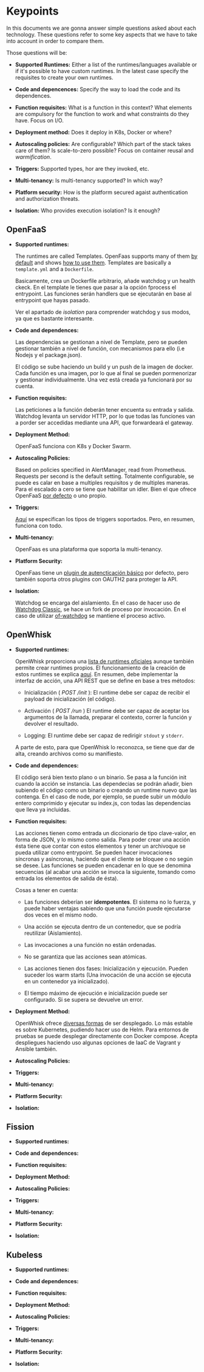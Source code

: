 # Keypoints

In this documents we are gonna answer simple questions asked about each technology. These questions refer to some key aspects that we have to take into account in order to compare them. 

Those questions will be:

- **Supported Runtimes:** Either a list of the runtimes/languages available or if it's possible to have custom runtimes. In the latest case specify the requisites to create your own runtimes.

- **Code and depencences:** Specify the way to load the code and its dependences.

- **Function requisites:** What is a function in this context? What elements are compulsory for the function to work and what constraints do they have. Focus on I/O.

- **Deployment method:** Does it deploy in K8s, Docker or where?

- **Autoscaling policies:** Are configurable? Which part of the stack takes care of them? Is scale-to-zero possible? Focus on container reusal and *warmification*.

- **Triggers:** Supported types, hor are they invoked, etc.

- **Multi-tenancy:** Is multi-tenancy supported? In which way?

- **Platform security:** How is the platform secured agaist authentication and authorization threats.

- **Isolation:** Who provides execution isolation? Is it enough?

## **OpenFaaS**

- **Supported runtimes:**

  The runtimes are called Templates. OpenFaas supports many of them [by default](https://github.com/openfaas/templates) and shows [how to use them](https://docs.openfaas.com/cli/templates/). Templates are basically a `template.yml` and a `Dockerfile`.

  Basicamente, crea un Dockerfile arbitrario, añade watchdog y un health ckeck. En el template le tienes que pasar a la opción fprocess el entrypoint. Las funciones serán handlers que se ejecutarán en base al entrypoint que hayas pasado.

  Ver el apartado de _isolation_ para comprender watchdog y sus modos, ya que es bastante interesante.

- **Code and dependences:**

  Las dependencias se gestionan a nivel de Template, pero se pueden gestionar también a nivel de función, con mecanismos para ello (i.e Nodejs y el package.json).

  El código se sube haciendo un build y un push de la imagen de docker. Cada función es una imagen, por lo que al final se pueden pormenorizar y gestionar individualmente. Una vez está creada ya funcionará por su cuenta.

- **Function requisites:**

  Las peticiones a la función deberán tener encuenta su entrada y salida. Watchdog levanta un servidor HTTP, por lo que todas las funciones van a porder ser accedidas mediante una API, que forwardeará el gateway.

- **Deployment Method:**

  OpenFaaS funciona con K8s y Docker Swarm.

- **Autoscaling Policies:**

  Based on policies specified in AlertManager, read from Prometheus. Requests per second is the default setting. Totalmente configurable, se puede es calar en base a multiples requisitos y de multiples maneras. Para el escalado a cero se tiene que habilitar un idler. Bien el que ofrece OpenFaaS [por defecto](https://github.com/openfaas-incubator/faas-idler) o uno propio.

- **Triggers:**

  [Aquí](https://docs.openfaas.com/reference/triggers/) se especifican los tipos de triggers soportados. Pero, en resumen, funciona con todo.

- **Multi-tenancy:**

  OpenFaas es una plataforma que soporta la multi-tenancy.

- **Platform Security:**

  OpenFaas tiene un [plugin de autencticación básico](https://github.com/openfaas/faas/tree/master/auth/basic-auth) por defecto, pero también soporta otros plugins con OAUTH2 para proteger la API.

- **Isolation:**

  Watchdog se encarga del aislamiento. En el caso de hacer uso de [Watchdog Classic](https://github.com/openfaas/faas/tree/master/watchdog), se hace un fork de proceso por invocación. En el caso de utilizar [of-watchdog](https://github.com/openfaas-incubator/of-watchdog/blob/master/README.md) se mantiene el proceso activo. 

## **OpenWhisk**

- **Supported runtimes:**

  OpenWhisk proporciona una [lista de runtimes oficiales](https://github.com/apache/openwhisk/blob/master/docs/actions.md#languages-and-runtimes) aunque también permite crear runtimes propios. El funcionamiento de la creación de estos runtimes se explica [aquí](https://github.com/apache/openwhisk/blob/master/docs/actions-new.md). En resumen, debe implementar la interfaz de acción, una API REST que se define en base a tres métodos:

  - Inicialización ( _POST /init_ ): El runtime debe ser capaz de recibir el payload de inicialización (el código).

  - Activación ( _POST /run_ ) El runtime debe ser capaz de aceptar los argumentos de la llamada, preparar el contexto, correr la función y devolver el resultado.

  - Logging: El runtime debe ser capaz de redirigir `stdout` y `stderr`.

  A parte de esto, para que OpenWhisk lo reconozca, se tiene que dar de alta, creando archivos como su manifiesto.

- **Code and dependences:**

  El código será bien texto plano o un binario. Se pasa a la función init cuando la acción se instancia. Las dependecias se podrán añadir, bien subiendo el código como un binario o creando un runtime nuevo que las contenga. En el caso de node, por ejemplo, se puede subir un módulo entero comprimido y ejecutar su index.js, con todas las dependencias que lleva ya incluidas.

- **Function requisites:**

  Las acciones tienen como entrada un diccionario de tipo clave-valor, en forma de JSON, y lo mismo como salida. Para poder crear una acción ésta tiene que contar con estos elementos y tener un archivoque se pueda utilizar como entrypoint. Se pueden hacer invocaciones síncronas y asíncronas, haciendo que el cliente se bloquee o no según se desee. Las funciones se pueden encadenar en lo que se denomina secuencias (al acabar una acción se invoca la siguiente, tomando como entrada los elementos de salida de ésta).

  Cosas a tener en cuenta:

  - Las funciones deberían ser **idempotentes**. El sistema no lo fuerza, y puede haber ventajas sabiendo que una función puede ejecutarse dos veces en el mismo nodo.

  - Una acción se ejecuta dentro de un contenedor, que se podría reutilizar (Aislamiento).

  - Las invocaciones a una función no están ordenadas.

  - No se garantiza que las acciones sean atómicas.

  - Las acciones tienen dos fases: Inicialización y ejecución. Pueden suceder los warm starts (Una invocación de una acción se ejecuta en un contenedor ya inicializado).

  - El tiempo máximo de ejecución e inicialización puede ser configurado. Si se supera se devuelve un error.

- **Deployment Method:**

  OpenWhisk ofrece [diversas formas](https://openwhisk.apache.org/documentation.html#openwhisk_deployment) de ser desplegado. Lo más estable es sobre Kubernetes, pudiendo hacer uso de Helm. Para entornos de pruebas se puede desplegar directamente con Docker compose. Acepta despliegues haciendo uso algunas opciones de IaaC de Vagrant y Ansible también.

- **Autoscaling Policies:**

- **Triggers:**

- **Multi-tenancy:**

- **Platform Security:**

- **Isolation:**

## **Fission**

- **Supported runtimes:**

- **Code and dependences:**

- **Function requisites:**

- **Deployment Method:**

- **Autoscaling Policies:**

- **Triggers:**

- **Multi-tenancy:**

- **Platform Security:**

- **Isolation:**

## **Kubeless**

- **Supported runtimes:**

- **Code and dependences:**

- **Function requisites:**

- **Deployment Method:**

- **Autoscaling Policies:**

- **Triggers:**

- **Multi-tenancy:**

- **Platform Security:**

- **Isolation:**